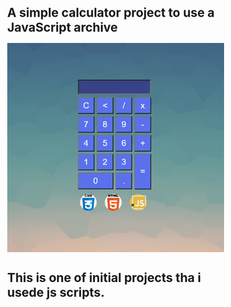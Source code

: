 # A simple calculator project to use a JavaScript archive

<img src="./img/Calc.PNG" alt="" width="500">


<h1>This is one of initial projects tha i usede js scripts.</h1>
